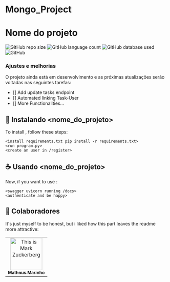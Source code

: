 # Mongo_Project

# Nome do projeto

![GitHub repo size](https://img.shields.io/github/repo-size/matheuzgomes/Mongo_Project?style=for-the-badge)
![GitHub language count](https://img.shields.io/github/languages/count/matheuzgomes/Mongo_Project?style=for-the-badge)
![GitHub database used](https://img.shields.io/badge/MongoDB-4EA94B?style=for-the-badge&logo=mongodb&logoColor=white)
![GitHub](https://img.shields.io/badge/Python-3776AB?style=for-the-badge&logo=python&logoColor=white)

### Ajustes e melhorias

O projeto ainda está em desenvolvimento e as próximas atualizações serão voltadas nas seguintes tarefas:

- [] Add update tasks endpoint
- [] Automated linking Task-User
- [] More Functionalities...


## 🚀 Instalando <nome_do_projeto>

To install <Hefestus>, follow these steps:

```
<install requirements.txt pip install -r requirements.txt>
<run program.py>
<create an user in /register>
```

## ☕ Usando <nome_do_projeto>

Now, if you want to use <Hefestus>:

```
<swagger uvicorn running /docs>
<authenticate and be happy>
```


## 🤝 Colaboradores

It's just myself to be honest, but i liked how this part leaves the readme more attractive:

<table>
  <tr>
    <td align="center">
      <a href="#" title="Hefestus">
        <img src="https://s2.glbimg.com/FUcw2usZfSTL6yCCGj3L3v3SpJ8=/smart/e.glbimg.com/og/ed/f/original/2019/04/25/zuckerberg_podcast.jpg" width="100px;" alt="This is Mark Zuckerberg"/><br>
        <sub>
          <b>Matheus Marinho</b>
        </sub>
      </a>
    </td>
  </tr>
</table>
